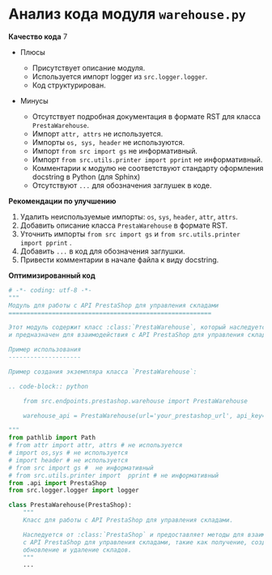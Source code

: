 # Анализ кода модуля `warehouse.py`

**Качество кода**
7
-  Плюсы
    -   Присутствует описание модуля.
    -   Используется импорт logger из `src.logger.logger`.
    -   Код структурирован.

-  Минусы
    -   Отсутствует подробная документация в формате RST для класса `PrestaWarehouse`.
    -   Импорт `attr, attrs` не используется.
    -   Импорты `os, sys, header` не используются.
    -   Импорт `from src import gs`  не информативный.
    -   Импорт `from src.utils.printer import pprint` не информативный.
    -   Комментарии к модулю не соответствуют стандарту оформления docstring в Python (для Sphinx)
    -   Отсутствуют `...` для обозначения заглушек в коде.

**Рекомендации по улучшению**

1.  Удалить неиспользуемые импорты: `os`, `sys`, `header`, `attr`, `attrs`.
2.  Добавить описание класса `PrestaWarehouse` в формате RST.
3.  Уточнить импорты `from src import gs` и  `from src.utils.printer import pprint` .
4.  Добавить  `...` в код для обозначения заглушки.
5.  Привести комментарии в начале файла к виду docstring.

**Оптимизированный код**

```python
# -*- coding: utf-8 -*-
"""
Модуль для работы с API PrestaShop для управления складами
========================================================

Этот модуль содержит класс :class:`PrestaWarehouse`, который наследуется от :class:`PrestaShop`
и предназначен для взаимодействия с API PrestaShop для управления складами.

Пример использования
--------------------

Пример создания экземпляра класса `PrestaWarehouse`:

.. code-block:: python

    from src.endpoints.prestashop.warehouse import PrestaWarehouse

    warehouse_api = PrestaWarehouse(url='your_prestashop_url', api_key='your_api_key')

"""
from pathlib import Path
# from attr import attr, attrs # не используется
# import os,sys # не используется
# import header # не используется
# from src import gs #  не информативный
# from src.utils.printer import  pprint # не информативный
from .api import PrestaShop
from src.logger.logger import logger

class PrestaWarehouse(PrestaShop):
    """
    Класс для работы с API PrestaShop для управления складами.

    Наследуется от :class:`PrestaShop` и предоставляет методы для взаимодействия
    с API PrestaShop для управления складами, такие как получение, создание,
    обновление и удаление складов.
    """
    ...
```